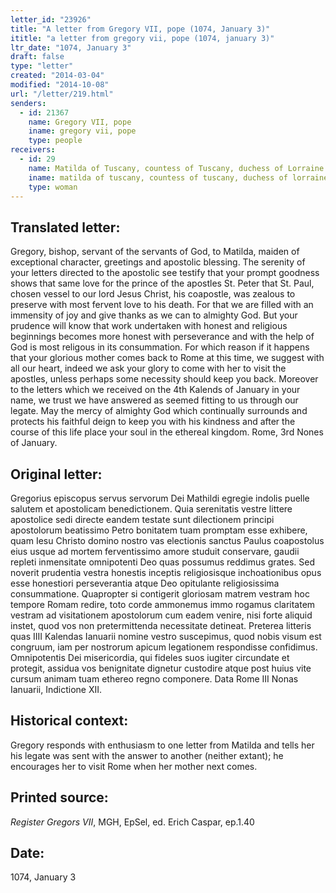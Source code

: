 ```yaml
---
letter_id: "23926"
title: "A letter from Gregory VII, pope (1074, January 3)"
ititle: "a letter from gregory vii, pope (1074, january 3)"
ltr_date: "1074, January 3"
draft: false
type: "letter"
created: "2014-03-04"
modified: "2014-10-08"
url: "/letter/219.html"
senders:
  - id: 21367
    name: Gregory VII, pope
    iname: gregory vii, pope
    type: people
receivers:
  - id: 29
    name: Matilda of Tuscany, countess of Tuscany, duchess of Lorraine
    iname: matilda of tuscany, countess of tuscany, duchess of lorraine
    type: woman
---
```

<h2> Translated letter:</h2>Gregory, bishop, servant of the servants of God, to Matilda, maiden of exceptional character, greetings and apostolic blessing.
The serenity of your letters directed to the apostolic see testify that your prompt goodness shows that same love for the prince of the apostles St. Peter that St. Paul, chosen vessel to our lord Jesus Christ, his coapostle, was zealous to preserve with most fervent love to his death.  For that we are filled with an immensity of joy and give thanks as we can to almighty God.  But your prudence will know that work undertaken with honest and religious beginnings becomes more honest with perseverance and with the help of God is most religous in its consummation.  For which reason if it happens that your glorious mother comes back to Rome at this time, we suggest with all our heart, indeed we ask your glory to come with her to visit the apostles, unless perhaps some necessity should keep you back.  Moreover to the letters which we received on the 4th Kalends of January in your name, we trust we have answered as seemed fitting to us through our legate.
May the mercy of almighty God which continually surrounds and protects his faithful deign to keep you with his kindness and after the course of this life place your soul in the ethereal kingdom.  Rome, 3rd Nones of January.
<h2 class="mt-4"> Original letter:</h2>Gregorius episcopus servus servorum Dei Mathildi egregie indolis puelle salutem et apostolicam benedictionem.
Quia serenitatis vestre littere apostolice sedi directe eandem testate sunt dilectionem principi apostolorum beatissimo Petro bonitatem tuam promptam esse exhibere, quam Iesu Christo domino nostro vas electionis sanctus Paulus coapostolus eius usque ad mortem ferventissimo amore studuit conservare, gaudii repleti inmensitate omnipotenti Deo quas possumus reddimus grates.  Sed noverit prudentia vestra honestis inceptis religiosisque inchoationibus opus esse honestiori perseverantia atque Deo opitulante religiosissima consummatione.  Quapropter si contigerit gloriosam matrem vestram hoc tempore Romam redire, toto corde ammonemus immo rogamus claritatem vestram ad visitationem apostolorum cum eadem venire, nisi forte aliquid instet, quod vos non pretermittenda necessitate detineat.  Preterea litteris quas IIII Kalendas Ianuarii nomine vestro suscepimus, quod nobis visum est congruum, iam per nostrorum apicum legationem respondisse confidimus.
Omnipotentis Dei misericordia, qui fideles suos iugiter circundate et protegit, assidua vos benignitate dignetur custodire atque post huius vite cursum animam tuam ethereo regno componere.
Data Rome III Nonas Ianuarii, Indictione XII.
<h2 class="mt-4"> Historical context:</h2>Gregory responds with enthusiasm to one letter from Matilda and tells her his legate was sent with the answer to another (neither extant); he encourages her to visit Rome when her mother next comes.
<h2 class="mt-4"> Printed source:</h2><p><em>Register Gregors VII</em>, MGH, EpSel, ed. Erich Caspar, ep.1.40</p><h2 class="mt-4"> Date:</h2>1074, January 3